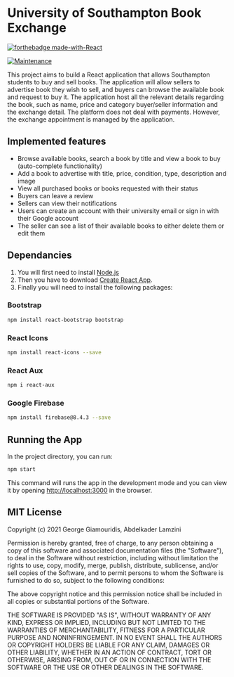 # University of Southampton Book Exchange

[![forthebadge made-with-React](http://ForTheBadge.com/images/badges/made-with-python.svg)](https://www.python.org/)


[![Maintenance](https://img.shields.io/badge/Maintained%3F-yes-green.svg)](https://GitHub.com/Naereen/StrapDown.js/graphs/commit-activity)

This project aims to build a React application that allows Southampton students to buy and sell books. The application will allow sellers to advertise book they wish to sell, and buyers can browse the available book and request to buy it. The application host all the relevant details regarding the book, such as name, price and category buyer/seller information and the exchange detail. The platform does not deal with payments. However, the exchange appointment is managed by the application. 

## Implemented features
- Browse available books, search a book by title and view a book to buy (auto-complete functionality)
- Add a book to advertise with title, price, condition, type, description and image
- View all purchased books or books requested with their status
- Buyers can leave a review 
- Sellers can view their notifications
- Users can create an account with their university email or sign in with their Google account
- The seller can see a list of their available books to either delete them or edit them


## Dependancies
1. You will first need to install [Node.js](https://nodejs.org/en/)
2. Then you have to download [Create React App](https://github.com/facebook/create-react-app).
3. Finally you will need to install the following packages:

### Bootstrap 
```sh
npm install react-bootstrap bootstrap
```
### React Icons 
```sh
npm install react-icons --save
```
### React Aux 
```sh
npm i react-aux
```
### Google Firebase
```sh
npm install firebase@8.4.3 --save
```
## Running the App
In the project directory, you can run:

```sh
npm start
```

This command will runs the app in the development mode and you can view it by opening [http://localhost:3000](http://localhost:3000) in the browser.

## MIT License

Copyright (c) 2021 George Giamouridis, Abdelkader Lamzini

Permission is hereby granted, free of charge, to any person obtaining a copy
of this software and associated documentation files (the "Software"), to deal
in the Software without restriction, including without limitation the rights
to use, copy, modify, merge, publish, distribute, sublicense, and/or sell
copies of the Software, and to permit persons to whom the Software is
furnished to do so, subject to the following conditions:

The above copyright notice and this permission notice shall be included in all
copies or substantial portions of the Software.

THE SOFTWARE IS PROVIDED "AS IS", WITHOUT WARRANTY OF ANY KIND, EXPRESS OR
IMPLIED, INCLUDING BUT NOT LIMITED TO THE WARRANTIES OF MERCHANTABILITY,
FITNESS FOR A PARTICULAR PURPOSE AND NONINFRINGEMENT. IN NO EVENT SHALL THE
AUTHORS OR COPYRIGHT HOLDERS BE LIABLE FOR ANY CLAIM, DAMAGES OR OTHER
LIABILITY, WHETHER IN AN ACTION OF CONTRACT, TORT OR OTHERWISE, ARISING FROM,
OUT OF OR IN CONNECTION WITH THE SOFTWARE OR THE USE OR OTHER DEALINGS IN THE
SOFTWARE.
